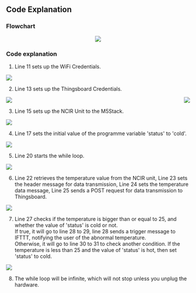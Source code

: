 ## Code Explanation
### Flowchart
<p align="center">
  <img src="https://user-images.githubusercontent.com/80112384/114127710-58f59680-992d-11eb-9d87-d29d74c8a9ef.png">
</p>

### Code explanation
1) Line 11 sets up the WiFi Credentials.
<img src="https://user-images.githubusercontent.com/80112384/113989775-5d657500-9883-11eb-8f2d-f357cebe976c.png">

2) Line 13 sets up the Thingsboard Credentials.
<img src="https://user-images.githubusercontent.com/80112384/113989866-70784500-9883-11eb-8c98-9c296da8fcd5.png">
<img align="right" src="https://user-images.githubusercontent.com/80112384/114127984-f05ae980-992d-11eb-85d3-7c8bfccf185f.png">

3) Line 15 sets up the NCIR Unit to the M5Stack.
<img src="https://user-images.githubusercontent.com/80112384/113989928-7ff78e00-9883-11eb-99dc-be4d8197bdb7.png">

4) Line 17 sets the initial value of the programme variable 'status' to 'cold'.
<img src="https://user-images.githubusercontent.com/80112384/113989986-930a5e00-9883-11eb-9775-7590906a9593.png">

5) Line 20 starts the while loop.
<img src="https://user-images.githubusercontent.com/80112384/113990068-acaba580-9883-11eb-8c9e-f41eb3dcc127.png">

6) Line 22 retrieves the temperature value from the NCIR unit, Line 23 sets the header message for data transmission, Line 24 sets the temperature data message, Line 25 sends a POST request for data transmission to Thingsboard.
<img src="https://user-images.githubusercontent.com/80112384/113990129-baf9c180-9883-11eb-96e8-6ce5ec824413.png">

7) Line 27 checks if the temperature is bigger than or equal to 25, and whether the value of 'status' is cold or not. 
</br>If true, it will go to line 28 to 29, line 28 sends a trigger message to IFTTT, notifying the user of the abnormal temperature.
</br>Otherwise, it will go to line 30 to 31 to check another condition. If the temperature is less than 25 and the value of 'status' is hot, then set 'status' to cold.
<img src="https://user-images.githubusercontent.com/80112384/113991938-8981f580-9885-11eb-9686-efaf3f97aab4.png">

8) The while loop will be infinite, which will not stop unless you unplug the hardware.
